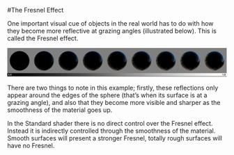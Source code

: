 #The Fresnel Effect

One important visual cue of objects in the real world has to do with how they become more reflective at grazing angles (illustrated below). This is called the Fresnel effect.

![The fresnel effect visible at grazing angles in relation to the viewer is increasingly apparent as the surface of a material becomes smoother](../uploads/Main/StandardShaderFresnelGraduationTable.jpg)

There are two things to note in this example; firstly, these reflections only appear around the edges of the sphere (that’s when its surface is at a grazing angle), and also that they become more visible and sharper as the smoothness of the material goes up.

In the Standard shader there is no direct control over the Fresnel effect. Instead it is indirectly controlled through the smoothness of the material. Smooth surfaces will present a stronger Fresnel, totally rough surfaces will have no Fresnel.